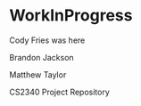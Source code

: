 WorkInProgress
==============
Cody Fries was here

Brandon Jackson

Matthew Taylor

CS2340 Project Repository

